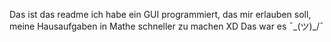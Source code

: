 Das ist das readme
ich habe ein GUI programmiert, das mir erlauben soll, meine Hausaufgaben in Mathe schneller zu machen XD
Das war es  ¯\_(ツ)_/¯
